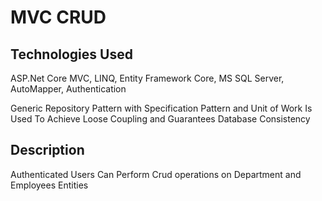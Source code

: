 # MVC CRUD 
## Technologies Used

ASP.Net Core MVC, LINQ, Entity Framework Core, MS SQL Server, AutoMapper, Authentication

Generic Repository Pattern with Specification Pattern and Unit of Work Is Used To Achieve Loose Coupling and Guarantees Database Consistency

## Description

Authenticated Users Can Perform Crud operations on Department and Employees Entities 
